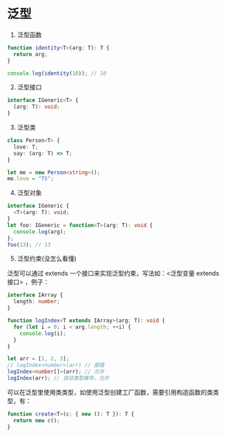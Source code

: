 # 泛型

1. 泛型函数

```ts
function identity<T>(arg: T): T {
  return arg;
}

console.log(identity(10)); // 10
```

2. 泛型接口

```ts
interface IGeneric<T> {
  (arg: T): void;
}
```

3. 泛型类

```ts
class Person<T> {
  love: T;
  say: (arg: T) => T;
}

let me = new Person<string>();
me.love = "TS";
```

4. 泛型对象

```ts
interface IGeneric {
  <T>(arg: T): void;
}
let foo: IGeneric = function<T>(arg: T): void {
  console.log(arg);
};
foo(13); // 13
```

5. 泛型约束(没怎么看懂)

泛型可以通过 extends 一个接口来实现泛型约束，写法如：<泛型变量 extends 接口> ，例子：

```ts
interface IArray {
  length: number;
}

function logIndex<T extends IArray>(arg: T): void {
  for (let i = 0; i < arg.length; ++i) {
    console.log(i);
  }
}

let arr = [1, 2, 3];
// logIndex<number>(arr) // 报错
logIndex<number[]>(arr); // 允许
logIndex(arr); // 自动类型推导，允许
```

可以在泛型里使用类类型，如使用泛型创建工厂函数，需要引用构造函数的类类型，有：

```ts
function create<T>(c: { new (): T }): T {
  return new c();
}
```
